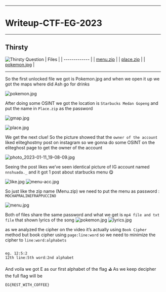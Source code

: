 ---------------------------------------------------------------------------
# Writeup-CTF-EG-2023
---------------------------------------------------------------------------

## Thirsty
![Thirsty Question](https://github.com/anwar3107/Writeup-CTF-EG-2023/blob/main/thirsty/ques.png)
| Files         |
| ------------- |
| [menu.zip](https://github.com/anwar3107/Writeup-CTF-EG-2023/blob/main/thirsty/Menu.zip)      |
| [place.zip](https://github.com/anwar3107/Writeup-CTF-EG-2023/blob/main/thirsty/Place.zip)      |
| [pokemon.jpg](https://github.com/anwar3107/Writeup-CTF-EG-2023/blob/main/thirsty/pokemon.png)      |

---------------------------------------------------------------------------

So the first unlocked file we got is Pokemon.jpg and when we open it up we got the maps where did Ash go for drinks

![pokemon.jpg](https://github.com/anwar3107/Writeup-CTF-EG-2023/blob/main/thirsty/pokemon.jpg)      

After doing some OSINT we got the location is ```Starbucks Medan Gopeng``` and put the name in ```Place.zip``` as the password

![gmap.jpg](https://github.com/anwar3107/Writeup-CTF-EG-2023/blob/main/thirsty/gmap.png)

![place.jpg](https://github.com/anwar3107/Writeup-CTF-EG-2023/blob/main/thirsty/place.png)  

We get the next clue! So the picture showed that the ```owner of the account``` liked eliteghostmy post on instagram so we gonna do some OSINT on the eliteghost page to get the owner of the account

![photo_2023-01-11_19-08-09.jpg](https://github.com/anwar3107/Writeup-CTF-EG-2023/blob/main/thirsty/photo_2023-01-11_19-08-09.jpg)

Seeing the post likes we’ve seen identical picture of IG account named ```nnshuada._``` and it got 1 post about starbucks menu 😋

![like.jpg](https://github.com/anwar3107/Writeup-CTF-EG-2023/blob/main/thirsty/like.png)
![menu-acc.jpg](https://github.com/anwar3107/Writeup-CTF-EG-2023/blob/main/thirsty/menu-acc.png)

So just like the zip name (Menu.zip) we need to put the menu as password : ```MOCHAPRALINEFRAPPUCCINO```

![menu.jpg](https://github.com/anwar3107/Writeup-CTF-EG-2023/blob/main/thirsty/menu.png)

Both of files share the same password and what we get is ```mp4 file and txt file``` that shown lyrics of the song
![pokemon.jpg](https://github.com/anwar3107/Writeup-CTF-EG-2023/blob/main/thirsty/pokemon.png)
![lyrics.jpg](https://github.com/anwar3107/Writeup-CTF-EG-2023/blob/main/thirsty/lyrics.png)

as we analyzed the cipher on the video it’s actually using ```Book Cipher``` method but book cipher using ```page:line:word``` so we need to minimize the cipher to ```line:word:alphabets```

```

eg. 12:5:2
12th line:5th word:2nd alphabet

```
And voila we got E as our first alphabet of the flag ⛳
As we keep decipher the full flag will be
```
EG{REST_WITH_COFFEE}
```

